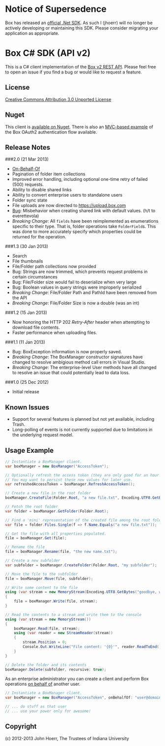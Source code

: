 # Notice of Supersedence

Box has released an [official .Net SDK](https://github.com/box/box-windows-sdk-v2).  As such I (jhoerr) will no longer be actively developing or maintaining this SDK.  Please consider migrating your application as appropriate.

# Box C# SDK (API v2)

This is a C# client implementation of the [Box v2 REST API](http://developers.box.com/docs/).  Please feel free to open an issue if you find a bug or would like to request a feature.

## License

[Creative Commons Attribution 3.0 Unported License](http://creativecommons.org/licenses/by/3.0/)

## Nuget

This client is [available on Nuget](http://nuget.org/packages/Box.v2.SDK).  There is also an [MVC-based example](https://github.com/jhoerr/box-csharp-sdk-v2.sample.oauth) of the Box OAuth2 authentication flow available.

## Release Notes

###2.0 (21 Mar 2013)
 + [On-Behalf-Of](http://developers.blog.box.com/2013/03/08/announcing-on-behalf-of-the-simplest-most-powerful-admin-api-youll-ever-use/)
 + Pagination of folder item collections
 + Improved error handling, including optional one-time retry of failed (500) requests.
 + Ability to disable shared links
 + Ability to convert enterprise users to standalone users
 + Folder sync state
 + File uploads are now directed to https://upload.box.com
 + [Bug](https://github.com/jhoerr/box-csharp-sdk-v2/issues/35): Misbehavior when creating shared link with default values. (h/t to everettevola)
 + *Breaking Change*: All `fields` have been reimplemented as enumerations specific to their type.  That is, folder operations take `FolderField`s.  This was done to more accurately specify which properties could be returned for the operation.

###1.3 (30 Jan 2013)
 + Search
 + File thumbnails
 + File/Folder path collections now provided
 + Bug: Strings are now trimmed, which prevents request problems in certain circumstances
 + Bug: File/Folder size would fail to deserialize when very large
 + Bug: Boolean values in query strings were improperly serialized
 + *Breaking Change*: File/Folder Path and PathId have been removed from the API
 + *Breaking Change*: File/Folder Size is now a double (was an int)
 
###1.2 (15 Jan 2013)
 + Now honoring the HTTP 202 <em>Retry-After</em> header when attempting to download file contents.
 + Faster performance when uploading files.

###1.1 (11 Jan 2013)
 + Bug: BoxException information is now properly saved.
 + *Breaking Change*: The BoxManager constructor signatures have changed to resolve ambigious method call errors in Visual Studio.
 + *Breaking Change*: The enterprise-level User methods have all changed to resolve an issue that could potentially lead to data loss.

###1.0 (25 Dec 2012)
 + Initial release 

## Known Issues

+ Support for several features is planned but not yet available, including Trash.
+ Long-polling of events is not currently supported due to limitations in the underlying request model.

## Usage Example

```csharp
// Instantiate a BoxManager client.
var boxManager = new BoxManager("AccessToken");

// Optionally refresh the access token (they are only good for an hour!)
// You may want to persist these new values for later use.
var refreshedAccessToken = boxManager.RefreshAccessToken();

// Create a new file in the root folder
boxManager.CreateFile(Folder.Root, "a new file.txt", Encoding.UTF8.GetBytes("hello, world!"));

// Fetch the root folder
var folder = boxManager.GetFolder(Folder.Root);

// Find a 'mini' representation of the created file among the root folder's contents
var file = folder.Files.Single(f => f.Name.Equals("a new file.txt"));

// Get the file with all properties populated.
file = boxManager.Get(file);

// Rename the file
file = boxManager.Rename(file, "the new name.txt");

// Create a new subfolder
var subfolder = boxManager.CreateFolder(Folder.Root, "my subfolder");

// Move the file to the subfolder
file = boxManager.Move(file, subfolder);

// Write some content to the file
using (var stream = new MemoryStream(Encoding.UTF8.GetBytes("goodbye, world!")))
{
    file = boxManager.Write(file, stream);
}

// Read the contents to a stream and write them to the console
using (var stream = new MemoryStream())
{
    boxManager.Read(file, stream);
    using (var reader = new StreamReader(stream))
    {
        stream.Position = 0;
        Console.Out.WriteLine("File content: '{0}'", reader.ReadToEnd());
    }
}

// Delete the folder and its contents
boxManager.Delete(subfolder, recursive: true);
```

As an enterprise administrator you can create a client and perform Box operations [on behalf of](http://developers.blog.box.com/2013/03/08/announcing-on-behalf-of-the-simplest-most-powerful-admin-api-youll-ever-use/) another user.

```csharp
// Instantiate a BoxManager client.
var boxManager = new BoxManager("AccessToken", onBehalfOf: "user@domain.com");

// ... do stuff as that user
// ... use your power only for awesome!
```

## Copyright

(c) 2012-2013 John Hoerr, The Trustees of Indiana University
